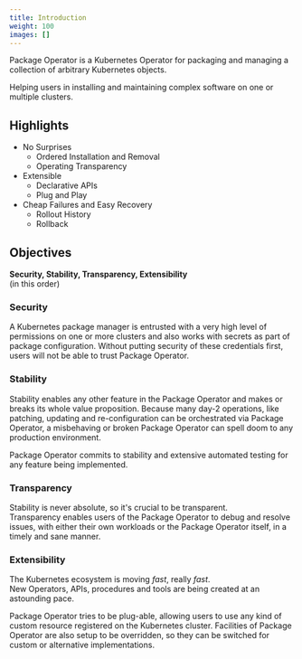 ```yaml
---
title: Introduction
weight: 100
images: []
---
```


<div class="package-operator-logo"></div>

Package Operator is a Kubernetes Operator for packaging and managing a collection of arbitrary Kubernetes objects.

Helping users in installing and maintaining complex software on one or multiple clusters.

## Highlights

- No Surprises
  - Ordered Installation and Removal
  - Operating Transparency
- Extensible
  - Declarative APIs
  - Plug and Play
- Cheap Failures and Easy Recovery
  - Rollout History
  - Rollback

## Objectives

**Security, Stability, Transparency, Extensibility**\
(in this order)

### Security

A Kubernetes package manager is entrusted with a very high level of permissions on one or more clusters and also works with secrets as part of package configuration. Without putting security of these credentials first, users will not be able to trust Package Operator.

### Stability

Stability enables any other feature in the Package Operator and makes or breaks its whole value proposition. Because many day-2 operations, like patching, updating and re-configuration can be orchestrated via Package Operator, a misbehaving or broken Package Operator can spell doom to any production environment.

Package Operator commits to stability and extensive automated testing for any feature being implemented.

### Transparency

Stability is never absolute, so it's crucial to be transparent.\
Transparency enables users of the Package Operator to debug and resolve issues, with either their own workloads or the Package Operator itself, in a timely and sane manner.

### Extensibility

The Kubernetes ecosystem is moving _fast_, really _fast_.\
New Operators, APIs, procedures and tools are being created at an astounding pace.

Package Operator tries to be plug-able, allowing users to use any kind of custom resource registered on the Kubernetes cluster. Facilities of Package Operator are also setup to be overridden, so they can be switched for custom or alternative implementations.
